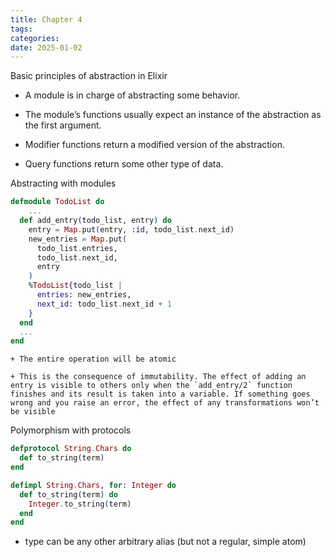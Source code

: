 ```yaml
---
title: Chapter 4
tags:
categories:
date: 2025-01-02
---
```

Basic principles of abstraction in Elixir

  + A module is in charge of abstracting some behavior.

  + The module’s functions usually expect an instance of the abstraction as the first
argument.

  + Modifier functions return a modified version of the abstraction.

  + Query functions return some other type of data.

Abstracting with modules


```elixir
defmodule TodoList do
	...
  def add_entry(todo_list, entry) do
    entry = Map.put(entry, :id, todo_list.next_id)
    new_entries = Map.put(
      todo_list.entries,
      todo_list.next_id,
      entry
    )
    %TodoList{todo_list |
      entries: new_entries,
      next_id: todo_list.next_id + 1
    }
  end
  ...
end
```

    + The entire operation will be atomic

    + This is the consequence of immutability. The effect of adding an entry is visible to others only when the `add_entry/2` function finishes and its result is taken into a variable. If something goes wrong and you raise an error, the effect of any transformations won’t be visible

Polymorphism with protocols

```elixir
defprotocol String.Chars do
  def to_string(term)
end

defimpl String.Chars, for: Integer do
  def to_string(term) do
  	Integer.to_string(term)
  end
end
```

  + type can be any other arbitrary alias (but not a regular, simple atom)
